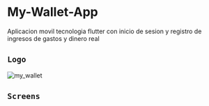 # My-Wallet-App
Aplicacion movil tecnologia flutter con inicio de sesion y registro de ingresos de gastos y dinero real
## `Logo`

![my_wallet](https://github.com/VictorArdila/My-Wallet-App/assets/89551043/0c6f4f26-f73e-4d2b-a663-54fec3380f89)

## `Screens`

